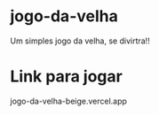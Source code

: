 # jogo-da-velha
Um simples jogo da velha, se divirtra!!

# Link para jogar
jogo-da-velha-beige.vercel.app

